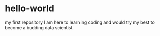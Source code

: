 # hello-world
my first repository
I am here to learning coding and would try my best to become a budding data scientist.
